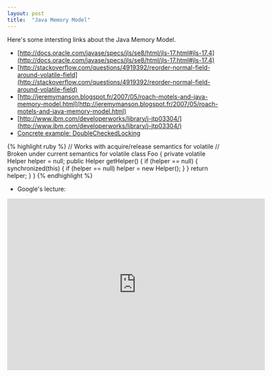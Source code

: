 ```yaml
---
layout: post
title:  "Java Memory Model"
---
```


Here's some intersting links about the Java Memory Model. 

- [http://docs.oracle.com/javase/specs/jls/se8/html/jls-17.html#jls-17.4](http://docs.oracle.com/javase/specs/jls/se8/html/jls-17.html#jls-17.4)
- [http://stackoverflow.com/questions/4919392/reorder-normal-field-around-volatile-field](http://stackoverflow.com/questions/4919392/reorder-normal-field-around-volatile-field)
- [http://jeremymanson.blogspot.fr/2007/05/roach-motels-and-java-memory-model.html](http://jeremymanson.blogspot.fr/2007/05/roach-motels-and-java-memory-model.html)
- [http://www.ibm.com/developerworks/library/j-jtp03304/](http://www.ibm.com/developerworks/library/j-jtp03304/)
- [Concrete example: DoubleCheckedLocking](http://www.cs.umd.edu/~pugh/java/memoryModel/DoubleCheckedLocking.html)

{% highlight ruby %}
// Works with acquire/release semantics for volatile
// Broken under current semantics for volatile
class Foo {
    private volatile Helper helper = null;
    public Helper getHelper() {
        if (helper == null) {
            synchronized(this) {
                if (helper == null)
                    helper = new Helper();
            }
        }
        return helper;
    }
}
{% endhighlight %}

- Google's lecture: 

<iframe width="600" height="400" src="https://www.youtube.com/embed/WTVooKLLVT8" frameborder="0" allowfullscreen></iframe>


